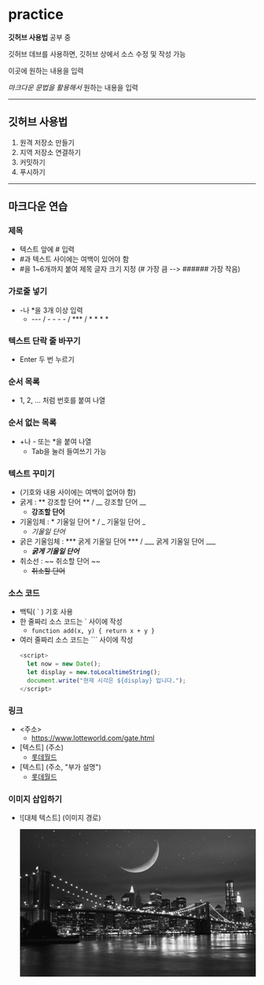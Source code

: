# practice

**깃허브 사용법** 공부 중

깃허브 데브를 사용하면, 깃허브 상에서 소스 수정 및 작성 가능

이곳에 원하는 내용을 입력

*마크다운 문법을 활용해서* 원하는 내용을 입력

--------------------------------------------------

## 깃허브 사용법

1. 원격 저장소 만들기
2. 지역 저장소 연결하기
3. 커밋하기
4. 푸시하기

--------------------------------------------------

## 마크다운 연습

### 제목
- 텍스트 앞에 # 입력
- #과 텍스트 사이에는 여백이 있어야 함
- #을 1~6개까지 붙여 제목 글자 크기 지정 (# 가장 큼 --> ###### 가장 작음)

### 가로줄 넣기
- -나 *을 3개 이상 입력
  - --- / - - - - / *** / * * * *

### 텍스트 단락 줄 바꾸기
- Enter 두 번 누르기

### 순서 목록
- 1, 2, ... 처럼 번호를 붙여 나열

### 순서 없는 목록
- +나 - 또는 *을 붙여 나열
  - Tab을 눌러 들여쓰기 가능

### 텍스트 꾸미기
- (기호와 내용 사이에는 여백이 없어야 함)
- 굵게 : ** 강조할 단어 ** / __ 강조할 단어 __
  - **강조할 단어**
- 기울임체 : * 기울일 단어 * / _ 기울일 단어 _
  - *기울일 단어*
- 굵은 기울임체 : *** 굵게 기울일 단어 *** / ___ 굵게 기울일 단어 ___
  - ***굵게 기울일 단어***
- 취소선 : ~~ 취소할 단어 ~~
  - ~~취소할 단어~~

### 소스 코드
- 백틱( ` ) 기호 사용
- 한 줄짜리 소스 코드는 ` 사이에 작성
  - `function add(x, y) { return x + y }`
- 여러 줄짜리 소스 코드는 ``` 사이에 작성
  ```javascript
  <script>
    let now = new Date();
    let display = new.toLocaltimeString();
    document.write("현재 시각은 ${display} 입니다.");
  </script>
  ```

### 링크
- <주소>
  - <https://www.lotteworld.com/gate.html>
- [텍스트] (주소)
  - [롯데월드](https://www.lotteworld.com/gate.html)
- [텍스트] (주소, "부가 설명")
  - [롯데월드](https://www.lotteworld.com/gate.html, "클릭하면 롯데월드 홈페이지로 이동합니다.")

### 이미지 삽입하기
- ![대체 텍스트] (이미지 경로)

  ![프로필 이미지](./야경1.jpg)

